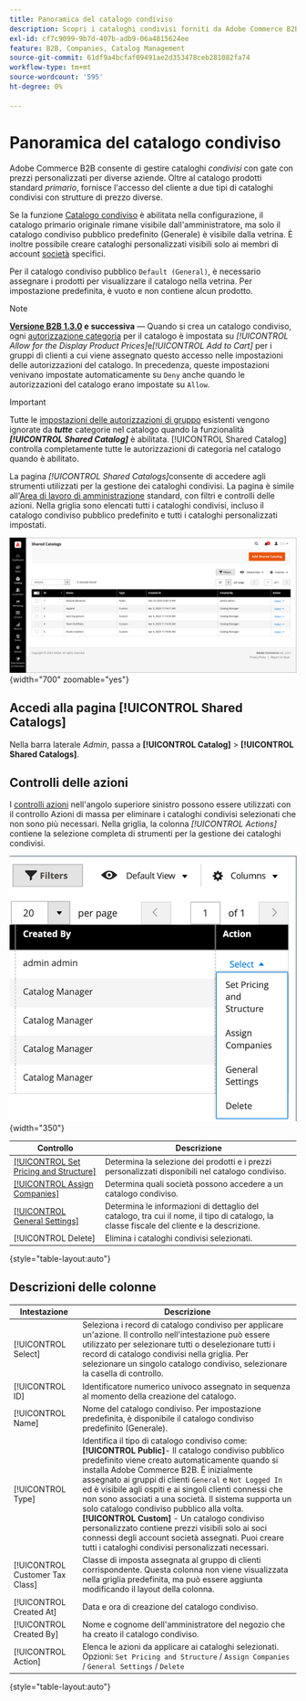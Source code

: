 ```yaml
---
title: Panoramica del catalogo condiviso
description: Scopri i cataloghi condivisi forniti da Adobe Commerce B2B e come utilizzarli per gestire i cataloghi gestiti con prezzi personalizzati per diversi account aziendali.
exl-id: cf7c9099-9b7d-407b-adb9-06a4815624ee
feature: B2B, Companies, Catalog Management
source-git-commit: 61df9a4bcfaf09491ae2d353478ceb281082fa74
workflow-type: tm+mt
source-wordcount: '595'
ht-degree: 0%

---
```


# Panoramica del catalogo condiviso

Adobe Commerce B2B consente di gestire cataloghi _condivisi_ con gate con prezzi personalizzati per diverse aziende. Oltre al catalogo prodotti standard _primario_, fornisce l&#39;accesso del cliente a due tipi di cataloghi condivisi con strutture di prezzo diverse.

Se la funzione [Catalogo condiviso](enable-basic-features.md) è abilitata nella configurazione, il catalogo primario originale rimane visibile dall&#39;amministratore, ma solo il catalogo condiviso pubblico predefinito (Generale) è visibile dalla vetrina. È inoltre possibile creare cataloghi personalizzati visibili solo ai membri di account [società](account-companies.md) specifici.

Per il catalogo condiviso pubblico `Default (General)`, è necessario assegnare i prodotti per visualizzare il catalogo nella vetrina. Per impostazione predefinita, è vuoto e non contiene alcun prodotto.

>[!NOTE]
>
>**[Versione B2B 1.3.0](release-notes.md#b2b-v130) e successiva** — Quando si crea un catalogo condiviso, ogni [autorizzazione categoria](../catalog/category-permissions.md) per il catalogo è impostata su _[!UICONTROL Allow for the Display Product Prices]_&#x200B;e&#x200B;_[!UICONTROL Add to Cart]_ per i gruppi di clienti a cui viene assegnato questo accesso nelle impostazioni delle autorizzazioni del catalogo. In precedenza, queste impostazioni venivano impostate automaticamente su `Deny` anche quando le autorizzazioni del catalogo erano impostate su `Allow`.

>[!IMPORTANT]
>
>Tutte le [impostazioni delle autorizzazioni di gruppo](../configuration-reference/catalog/catalog.md#category-permissions) esistenti vengono ignorate da **_tutte_** categorie nel catalogo quando la funzionalità **_[!UICONTROL Shared Catalog]_** è abilitata. [!UICONTROL Shared Catalog] controlla completamente tutte le autorizzazioni di categoria nel catalogo quando è abilitato.

La pagina _[!UICONTROL Shared Catalogs]_&#x200B;consente di accedere agli strumenti utilizzati per la gestione dei cataloghi condivisi. La pagina è simile all&#39;[Area di lavoro di amministrazione](../getting-started/admin-workspace.md) standard, con filtri e controlli delle azioni. Nella griglia sono elencati tutti i cataloghi condivisi, incluso il catalogo condiviso pubblico predefinito e tutti i cataloghi personalizzati impostati.

![Cataloghi condivisi](./assets/shared-catalogs-grid.png){width="700" zoomable="yes"}

## Accedi alla pagina [!UICONTROL Shared Catalogs]

Nella barra laterale _Admin_, passa a **[!UICONTROL Catalog]** > **[!UICONTROL Shared Catalogs]**.

## Controlli delle azioni

I [controlli azioni](../getting-started/admin-actions-control.md) nell&#39;angolo superiore sinistro possono essere utilizzati con il controllo Azioni di massa per eliminare i cataloghi condivisi selezionati che non sono più necessari. Nella griglia, la colonna _[!UICONTROL Actions]_&#x200B;contiene la selezione completa di strumenti per la gestione dei cataloghi condivisi.

![Azioni catalogo condiviso](./assets/shared-catalog-grid-action-column-controls.png){width="350"}

| Controllo | Descrizione |
|------|-----------|
| [[!UICONTROL Set Pricing and Structure]](catalog-shared-pricing-structure.md) | Determina la selezione dei prodotti e i prezzi personalizzati disponibili nel catalogo condiviso. |
| [[!UICONTROL Assign Companies]](catalog-shared-assign-companies.md) | Determina quali società possono accedere a un catalogo condiviso. |
| [[!UICONTROL General Settings]](catalog-shared-manage.md) | Determina le informazioni di dettaglio del catalogo, tra cui il nome, il tipo di catalogo, la classe fiscale del cliente e la descrizione. |
| [!UICONTROL Delete] | Elimina i cataloghi condivisi selezionati. |

{style="table-layout:auto"}

## Descrizioni delle colonne

| Intestazione | Descrizione |
|--- |--- |
| [!UICONTROL Select] | Seleziona i record di catalogo condiviso per applicare un&#39;azione. Il controllo nell&#39;intestazione può essere utilizzato per selezionare tutti o deselezionare tutti i record di catalogo condivisi nella griglia. Per selezionare un singolo catalogo condiviso, selezionare la casella di controllo. |
| [!UICONTROL ID] | Identificatore numerico univoco assegnato in sequenza al momento della creazione del catalogo. |
| [!UICONTROL Name] | Nome del catalogo condiviso. Per impostazione predefinita, è disponibile il catalogo condiviso predefinito (Generale). |
| [!UICONTROL Type] | Identifica il tipo di catalogo condiviso come: <br/>**[!UICONTROL Public]**- Il catalogo condiviso pubblico predefinito viene creato automaticamente quando si installa Adobe Commerce B2B. È inizialmente assegnato ai gruppi di clienti `General` e `Not Logged In` ed è visibile agli ospiti e ai singoli clienti connessi che non sono associati a una società. Il sistema supporta un solo catalogo condiviso pubblico alla volta.<br/>**[!UICONTROL Custom]** - Un catalogo condiviso personalizzato contiene prezzi visibili solo ai soci connessi degli account società assegnati. Puoi creare tutti i cataloghi condivisi personalizzati necessari. |
| [!UICONTROL Customer Tax Class] | Classe di imposta assegnata al gruppo di clienti corrispondente. Questa colonna non viene visualizzata nella griglia predefinita, ma può essere aggiunta modificando il layout della colonna. |
| [!UICONTROL Created At] | Data e ora di creazione del catalogo condiviso. |
| [!UICONTROL Created By] | Nome e cognome dell&#39;amministratore del negozio che ha creato il catalogo condiviso. |
| [!UICONTROL Action] | Elenca le azioni da applicare ai cataloghi selezionati. Opzioni: `Set Pricing and Structure` / `Assign Companies` / `General Settings` / `Delete` |

{style="table-layout:auto"}
